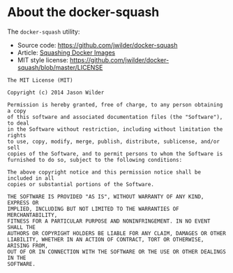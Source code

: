 About the docker-squash
===


The `docker-squash` utility:

  - Source code: https://github.com/jwilder/docker-squash
  - Article: [Squashing Docker Images](http://jasonwilder.com/blog/2014/08/19/squashing-docker-images/)
  - MIT style license: https://github.com/jwilder/docker-squash/blob/master/LICENSE

```
The MIT License (MIT)

Copyright (c) 2014 Jason Wilder

Permission is hereby granted, free of charge, to any person obtaining a copy
of this software and associated documentation files (the "Software"), to deal
in the Software without restriction, including without limitation the rights
to use, copy, modify, merge, publish, distribute, sublicense, and/or sell
copies of the Software, and to permit persons to whom the Software is
furnished to do so, subject to the following conditions:

The above copyright notice and this permission notice shall be included in all
copies or substantial portions of the Software.

THE SOFTWARE IS PROVIDED "AS IS", WITHOUT WARRANTY OF ANY KIND, EXPRESS OR
IMPLIED, INCLUDING BUT NOT LIMITED TO THE WARRANTIES OF MERCHANTABILITY,
FITNESS FOR A PARTICULAR PURPOSE AND NONINFRINGEMENT. IN NO EVENT SHALL THE
AUTHORS OR COPYRIGHT HOLDERS BE LIABLE FOR ANY CLAIM, DAMAGES OR OTHER
LIABILITY, WHETHER IN AN ACTION OF CONTRACT, TORT OR OTHERWISE, ARISING FROM,
OUT OF OR IN CONNECTION WITH THE SOFTWARE OR THE USE OR OTHER DEALINGS IN THE
SOFTWARE.
```
